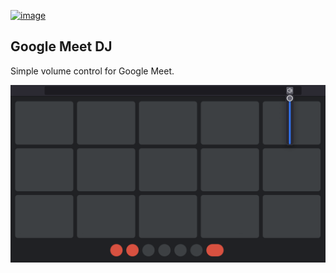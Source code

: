 [![image](https://img.shields.io/amo/v/google-meet-dj?style=for-the-badge&color=orange)](https://addons.mozilla.org/en-US/firefox/addon/google-meet-dj/)

## Google Meet DJ
Simple volume control for Google Meet.

![image](./assets/screenshots/1.png)